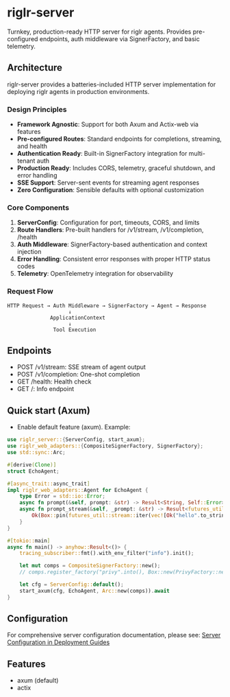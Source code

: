 # riglr-server

Turnkey, production-ready HTTP server for riglr agents. Provides pre-configured endpoints, auth middleware via SignerFactory, and basic telemetry.

## Architecture

riglr-server provides a batteries-included HTTP server implementation for deploying riglr agents in production environments.

### Design Principles

- **Framework Agnostic**: Support for both Axum and Actix-web via features
- **Pre-configured Routes**: Standard endpoints for completions, streaming, and health
- **Authentication Ready**: Built-in SignerFactory integration for multi-tenant auth
- **Production Ready**: Includes CORS, telemetry, graceful shutdown, and error handling
- **SSE Support**: Server-sent events for streaming agent responses
- **Zero Configuration**: Sensible defaults with optional customization

### Core Components

1. **ServerConfig**: Configuration for port, timeouts, CORS, and limits
2. **Route Handlers**: Pre-built handlers for /v1/stream, /v1/completion, /health
3. **Auth Middleware**: SignerFactory-based authentication and context injection
4. **Error Handling**: Consistent error responses with proper HTTP status codes
5. **Telemetry**: OpenTelemetry integration for observability

### Request Flow

```
HTTP Request → Auth Middleware → SignerFactory → Agent → Response
                    ↓
              ApplicationContext
                    ↓
               Tool Execution
```

## Endpoints

- POST /v1/stream: SSE stream of agent output
- POST /v1/completion: One-shot completion
- GET  /health: Health check
- GET  /: Info endpoint

## Quick start (Axum)

- Enable default feature (axum). Example:

```rust
use riglr_server::{ServerConfig, start_axum};
use riglr_web_adapters::{CompositeSignerFactory, SignerFactory};
use std::sync::Arc;

#[derive(Clone)]
struct EchoAgent;

#[async_trait::async_trait]
impl riglr_web_adapters::Agent for EchoAgent {
    type Error = std::io::Error;
    async fn prompt(&self, prompt: &str) -> Result<String, Self::Error> { Ok(prompt.to_string()) }
    async fn prompt_stream(&self, _prompt: &str) -> Result<futures_util::stream::BoxStream<'_, Result<String, Self::Error>>, Self::Error> {
        Ok(Box::pin(futures_util::stream::iter(vec![Ok("hello".to_string())])))
    }
}

#[tokio::main]
async fn main() -> anyhow::Result<()> {
    tracing_subscriber::fmt().with_env_filter("info").init();

    let mut comps = CompositeSignerFactory::new();
    // comps.register_factory("privy".into(), Box::new(PrivyFactory::new()));

    let cfg = ServerConfig::default();
    start_axum(cfg, EchoAgent, Arc::new(comps)).await
}
```

## Configuration

For comprehensive server configuration documentation, please see:
[Server Configuration in Deployment Guides](../docs/src/deployment/index.md#server-configuration)

## Features

- axum (default)
- actix
